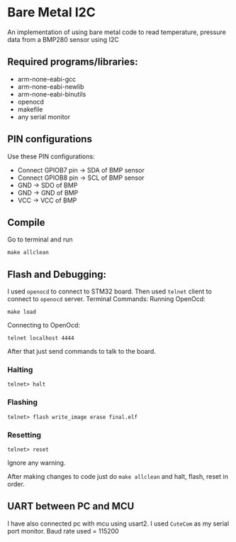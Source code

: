 # Bare Metal I2C
An implementation of using bare metal code to read temperature, pressure data from a BMP280 sensor using I2C

## Required programs/libraries:
- arm-none-eabi-gcc
- arm-none-eabi-newlib
- arm-none-eabi-binutils
- openocd
- makefile
- any serial monitor

## PIN configurations
Use these PIN configurations:
- Connect GPIOB7 pin -> SDA of BMP sensor
- Connect GPIOB8 pin -> SCL of BMP sensor
- GND -> SDO of BMP
- GND -> GND of BMP
- VCC -> VCC of BMP

## Compile

Go to terminal and run
```
make allclean
```

## Flash and Debugging:
I used `openocd` to connect to STM32 board. Then used `telnet` client to connect to `openocd` server.
Terminal Commands:
Running OpenOcd:
```
make load
```
Connecting to OpenOcd:
```
telnet localhost 4444
```

After that just send commands to talk to the board.

### Halting
```
telnet> halt
```
### Flashing
```
telnet> flash write_image erase final.elf
```
### Resetting
```
telnet> reset
```

Ignore any warning.

After making changes to code just do `make allclean` and halt, flash, reset in order.

## UART between PC and MCU
I have also connected pc with mcu using usart2. I used `CuteCom` as my serial port monitor. Baud rate used = 115200
